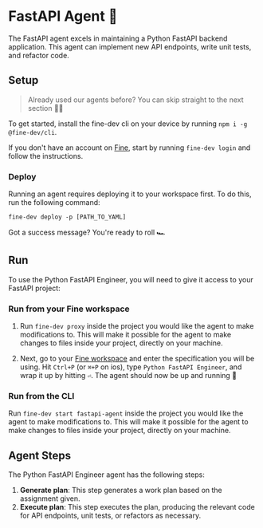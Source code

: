 # FastAPI Agent 🤖

The FastAPI agent excels in maintaining a Python FastAPI backend application. This agent can implement new API endpoints, write unit tests, and refactor code.

## Setup

> Already used our agents before? You can skip straight to the next section 🏃‍♂️

To get started, install the fine-dev cli on your device by running `npm i -g @fine-dev/cli`.

If you don't have an account on [Fine](https://thisis.fine.dev), start by running `fine-dev login` and follow the instructions.

### Deploy

Running an agent requires deploying it to your workspace first. To do this, run the following command:

 `fine-dev deploy -p [PATH_TO_YAML]`

Got a success message? You're ready to roll 🏎️

## Run

To use the Python FastAPI Engineer, you will need to give it access to your FastAPI project:

### Run from your Fine workspace

  1. Run `fine-dev proxy` inside the project you would like the agent to make modifications to. This will make it possible for the agent to make changes to files inside your project, directly on your machine.
   
  2. Next, go to your [Fine workspace](https://thisis.fine.dev) and enter the specification you will be using. Hit `Ctrl+P` (or `⌘+P` on ios), type `Python FastAPI Engineer`, and wrap it up by hitting `⏎`. The agent should now be up and running 🚀

### Run from the CLI

Run `fine-dev start fastapi-agent` inside the project you would like the agent to make modifications to. This will make it possible for the agent to make changes to files inside your project, directly on your machine.

## Agent Steps

The Python FastAPI Engineer agent has the following steps:

1. **Generate plan**: This step generates a work plan based on the assignment given.
2. **Execute plan**: This step executes the plan, producing the relevant code for API endpoints, unit tests, or refactors as necessary.
